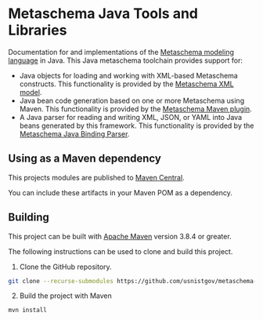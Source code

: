 # Metaschema Java Tools and Libraries

Documentation for and implementations of the [Metaschema modeling language](https://github.com/usnistgov/metaschema) in Java. This Java metaschema toolchain provides support for:

- Java objects for loading and working with XML-based Metaschema constructs. This functionality is provided by the [Metaschema XML model](metaschema-model/).
- Java bean code generation based on one or more Metaschema using Maven. This functionality is provided by the [Metaschema Maven plugin](metaschema-maven-plugin/).
- A Java parser for reading and writing XML, JSON, or YAML into Java beans generated by this framework. This functionality is provided by the [Metaschema Java Binding Parser](metaschema-java-binding/).

## Using as a Maven dependency

This projects modules are published to [Maven Central](https://search.maven.org/search?q=g:gov.nist.secauto.metaschema).

You can include these artifacts in your Maven POM as a dependency.

## Building

This project can be built with [Apache Maven](https://maven.apache.org/) version 3.8.4 or greater.

The following instructions can be used to clone and build this project.

1. Clone the GitHub repository.

```bash
git clone --recurse-submodules https://github.com/usnistgov/metaschema-java.git 
```

2. Build the project with Maven

```bash
mvn install
```


